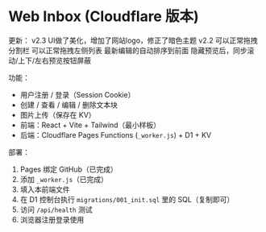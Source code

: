 # Web Inbox (Cloudflare 版本)

更新：
v2.3 UI做了美化，增加了网站logo，修正了暗色主题
v2.2 可以正常拖拽分割栏 可以正常拖拽左侧列表 最新编辑的自动排序到前面 隐藏预览后，同步滚动/上下/左右预览按钮屏蔽

功能：
- 用户注册 / 登录（Session Cookie）
- 创建 / 查看 / 编辑 / 删除文本块
- 图片上传（保存在 KV）
- 前端：React + Vite + Tailwind（最小样板）
- 后端：Cloudflare Pages Functions (`_worker.js`) + D1 + KV

部署：
1. Pages 绑定 GitHub（已完成）
2. 添加 `_worker.js`（已完成）
3. 填入本前端文件
4. 在 D1 控制台执行 `migrations/001_init.sql` 里的 SQL（复制即可）
5. 访问 `/api/health` 测试
6. 浏览器注册登录使用
